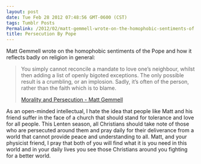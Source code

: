 ```yaml
---
layout: post
date: Tue Feb 28 2012 07:48:56 GMT-0600 (CST)
tags: Tumblr Posts
Permalink: /2012/02/matt-gemmell-wrote-on-the-homophobic-sentiments-of
title: Persecution By Pope
---
```


Matt Gemmell wrote on the homophobic sentiments of the Pope and how it reflects badly on religion in general:

> You simply cannot reconcile a mandate to love one’s neighbour, whilst then adding a list of openly bigoted exceptions. The only possible result is a crumbling, or an implosion. Sadly, it’s often of the person, rather than the faith which is to blame.
> 
> [Morality and Persecution - Matt Gemmell](http://mattgemmell.com/2012/01/16/morality-and-persecution/?utm_source=feedburner&utm_medium=feed&utm_campaign=Feed:%20mattgemmell/rss2%20(Matt%20Legend%20Gemmell%20-%20RSS2))

As an open-minded intellectual, I hate the idea that people like Matt and his friend suffer in the face of a church that should stand for tolerance and love for all people. This Lenten season, all Christians should take note of those who are persecuted around them and pray daily for their deliverance from a world that cannot provide peace and understanding to all. Matt, and your physicist friend, I pray that both of you will find what it is you need in this world and in your daily lives you see those Christians around you fighting for a better world.
